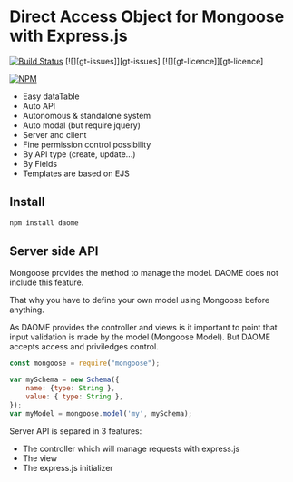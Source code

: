 # Direct Access Object for Mongoose with Express.js

[![Build Status](https://travis-ci.org/mykiimike/daome.svg)](https://travis-ci.org/mykiimike/daome)
[![][gt-issues]][gt-issues]
[![][gt-licence]][gt-licence]

[![NPM](https://nodei.co/npm/daome.png?downloads)](https://nodei.co/npm/daome/)


* Easy dataTable
* Auto API
* Autonomous & standalone system
* Auto modal (but require jquery)
* Server and client 
* Fine permission control possibility
 * By API type (create, update...) 
 * By Fields
* Templates are based on EJS


## Install

```bash
npm install daome
```

## Server side API

Mongoose provides the method to manage the model. DAOME does not include this feature.

That why you have to define your own model using Mongoose before anything.

As DAOME provides the controller and views is it important to point that input validation is made by the model (Mongoose Model). But DAOME accepts access and priviledges control.

```js
const mongoose = require("mongoose");

var mySchema = new Schema({
	name: {type: String },
	value: { type: String },
});
var myModel = mongoose.model('my', mySchema);
```

Server API is separed in 3 features:

* The controller which will manage requests with express.js
* The view
* The express.js initializer


